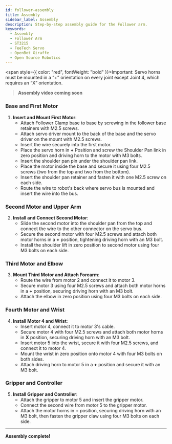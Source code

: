 ```yaml
---
id: follower-assembly
title: Assembly
sidebar_label: Assembly
description: Step-by-step assembly guide for the Follower arm.
keywords:
  - Assembly
  - Follower Arm
  - ST3215
  - FeeTech Servo
  - OpenBot Giraffe
  - Open Source Robotics
---
```


<!-- @format -->

<span style={{ color: "red", fontWeight: "bold" }}>Important:</span> Servo horns must be mounted in a “+” orientation on every joint except Joint 4, which requires an “X” orientation.
> **Assembly video coming soon**

### Base and First Motor

1. **Insert and Mount First Motor**:
   - Attach Follower Clamp base to base by screwing in the follower base retainers with M2.5 screws.
   - Attach servo driver mount to the back of the base and the servo driver on the mount with M2.5 screws.
   - Insert the wire securely into the first motor.
   - Place the servo horn in **+** Position and screw the Shoulder Pan link in zero position and driving horn to the motor with M3 bolts.
   - Insert the shoulder pan pin under the shoulder pan link.
   - Place the motor inside the base and secure it using four M2.5 screws (two from the top and two from the bottom).
   - Insert the shoulder pan retainer and fasten it with one M2.5 screw on each side.
   - Route the wire to robot's back where servo bus is mounted and insert the wire into the bus.

### Second Motor and Upper Arm

2. **Install and Connect Second Motor**:
   - Slide the second motor into the shoulder pan from the top and connect the wire to the other connector on the servo bus.
   - Secure the second motor with four M2.5 screws and attach both motor horns in a **+** position, tightening driving horn with an M3 bolt.
   - Install the shoulder lift in zero position to second motor using four M3 bolts on each side.

### Third Motor and Elbow

3. **Mount Third Motor and Attach Forearm**:
   - Route the wire from motor 2 and connect it to motor 3.
   - Secure motor 3 using four M2.5 screws and attach both motor horns in a **+** position, securing driving horn with an M3 bolt.
   - Attach the elbow in zero position using four M3 bolts on each side.

### Fourth Motor and Wrist

4. **Install Motor 4 and Wrist**:
   - Insert motor 4, connect it to motor 3's cable.
   - Secure motor 4 with four M2.5 screws and attach both motor horns in **X** position, securing driving horn with an M3 bolt.
   - Insert motor 5 into the wrist, secure it with four M2.5 screws, and connect it to motor 4.
   - Mount the wrist in zero position onto motor 4 with four M3 bolts on both sides.
   - Attach driving horn to motor 5 in a **+** position and secure it with an M3 bolt.

### Gripper and Controller

5. **Install Gripper and Controller**:
   - Attach the gripper to motor 5 and insert the gripper motor.
   - Connect the second wire from motor 5 to the gripper motor.
   - Attach the motor horns in **+** position, securing driving horn with an M3 bolt, then fasten the gripper claw using four M3 bolts on each side.

---

**Assembly complete!**
